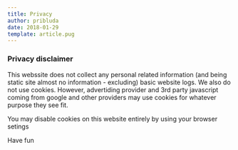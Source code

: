 ```yaml
---
title: Privacy
author: pribluda
date: 2018-01-29
template: article.pug
---
```



### Privacy disclaimer

This webssite does not collect any personal related information (and being static site almost no information  - excluding) 
basic website logs. We also do not use cookies.   However, advertiding  provider and 3rd party javascript coming
from google and other providers may use cookies for whatever purpose they see fit. 


You may disable cookies on this website entirely by using your browser setings

Have fun


